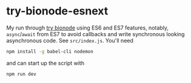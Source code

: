 # try-bionode-esnext

My run through [try bionode](http://try.bionode.io) using ES6 and ES7 features,
notably, `async`/`await` from ES7 to avoid callbacks and write synchronous
looking asynchronous code. See `src/index.js`. You'll need

```bash
npm install -g babel-cli nodemon
```

and can start up the script with

```bash
npm run dev
```
